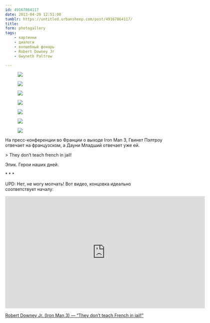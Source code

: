 ```yaml
---
id: 49167864117
date: 2013-04-29 12:51:00
tumblr: https://untitled.urbansheep.com/post/49167864117/
title:
form: photogallery
tags:
    - картинки
    - диалоги
    - волшебный фонарь
    - Robert Downey Jr
    - Gwyneth Paltrow

---
```


<div class="gallery">
<figure>
<img src="/media/49167864117_1.png" loading="lazy" />
</figure>
<figure>
<img src="/media/49167864117_2.gif" loading="lazy" />
</figure>
<figure>
<img src="/media/49167864117_3.gif" loading="lazy" />
</figure>
<figure>
<img src="/media/49167864117_4.gif" loading="lazy" />
</figure>
<figure>
<img src="/media/49167864117_5.gif" loading="lazy" />
</figure>
<figure>
<img src="/media/49167864117_6.gif" loading="lazy" />
</figure>
<figure>
<img src="/media/49167864117_7.gif" loading="lazy" />
</figure>
</div>

<p>На пресс-конференции во Франции о выходе Iron Man 3, Гвинет Пэлтроу отвечает на французском, а Дауни Младший отвечает уже ей.</p>

<p>&gt; They don&rsquo;t teach french in jail!</p>

<p>Эпик. Герои наших дней.</p>

<p class="splitter">* * *</p>

<p>UPD: Нет, не могу молчать! Вот видео, концовка идеально соответствует началу:</p>

<iframe width="640" height="360" src="http://www.youtube.com/embed/MtsnChpYtlw?rel=0" frameborder="0"></iframe>

<p><a href="http://www.youtube.com/watch?feature=player_embedded&amp;v=MtsnChpYtlw">Robert Downey Jr. (Iron Man 3) — “They don&rsquo;t teach French in jail!”</a></p>
